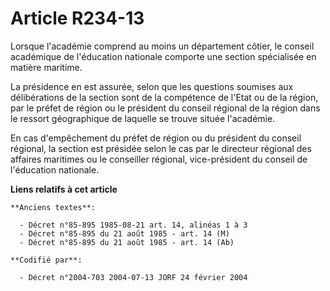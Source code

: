 # Article R234-13

Lorsque l'académie comprend au moins un département côtier, le conseil académique de l'éducation nationale comporte une
section spécialisée en matière maritime.

La présidence en est assurée, selon que les questions soumises aux délibérations de la section sont de la compétence de
l'Etat ou de la région, par le préfet de région ou le président du conseil régional de la région dans le ressort géographique
de laquelle se trouve située l'académie.

En cas d'empêchement du préfet de région ou du président du conseil régional, la section est présidée selon le cas par le
directeur régional des affaires maritimes ou le conseiller régional, vice-président du conseil de l'éducation nationale.

**Liens relatifs à cet article**

	**Anciens textes**:

	  - Décret n°85-895 1985-08-21 art. 14, alinéas 1 à 3
	  - Décret n°85-895 du 21 août 1985 - art. 14 (M)
	  - Décret n°85-895 du 21 août 1985 - art. 14 (Ab)

	**Codifié par**:

	  - Décret n°2004-703 2004-07-13 JORF 24 février 2004
